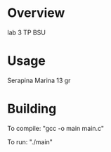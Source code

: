 # Overview
lab 3 TP BSU
# Usage 
Serapina Marina 13 gr
# Building
To compile:
"gcc -o main main.c"

To run:
"./main"
